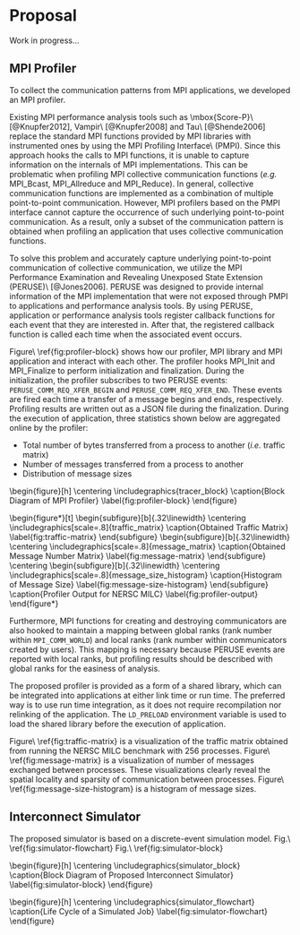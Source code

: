 # Proposal

Work in progress...

## MPI Profiler

<!-- 何が既存のプロファイラと違うのか? なんでプロファイラを新規開発する? -->
To collect the communication patterns from MPI applications, we developed an
MPI profiler.

<!-- 既存のプロファイラの問題点 -->
Existing MPI performance analysis tools such as \mbox{Score-P}\ [@Knupfer2012],
Vampir\ [@Knupfer2008] and Tau\ [@Shende2006] replace the standard MPI
functions provided by MPI libraries with instrumented ones by using the MPI
Profiling Interface\ (PMPI). Since this approach hooks the calls to MPI
functions, it is unable to capture information on the internals of MPI
implementations. This can be problematic when profiling MPI collective
communication functions (_e.g._ MPI_Bcast, MPI_Allreduce and MPI_Reduce). In
general, collective communication functions are implemented as a combination
of multiple point-to-point communication. However, MPI profilers based on the
PMPI interface cannot capture the occurrence of such underlying point-to-point
communication. As a result, only a subset of the communication pattern is
obtained when profiling an application that uses collective communication
functions.

<!-- PERUSEの紹介 -->
To solve this problem and accurately capture underlying point-to-point
communication of collective communication, we utilize the MPI Performance
Examination and Revealing Unexposed State Extension (PERUSE)\ [@Jones2006].
PERUSE was designed to provide internal information of the MPI implementation
that were not exposed through PMPI to applications and performance analysis
tools. By using PERUSE, application or performance analysis tools register
callback functions for each event that they are interested in. After that, the
registered callback function is called each time when the associated event
occurs.

<!-- プロファイラの動作説明 -->
Figure\ \ref{fig:profiler-block} shows how our profiler, MPI library and MPI
application and interact with each other. The profiler hooks MPI_Init and
MPI_Finalize to perform initialization and finalization. During the
initialization, the profiler subscribes to two PERUSE events:
`PERUSE_COMM_REQ_XFER_BEGIN` and `PERUSE_COMM_REQ_XFER_END`. These events are
fired each time a transfer of a message begins and ends, respectively.
Profiling results are written out as a JSON file during the finalization.
During the execution of application, three statistics shown below are
aggregated online by the profiler:

- Total number of bytes transferred from a process to another (_i.e._ traffic
  matrix)
- Number of messages transferred from a process to another
- Distribution of message sizes

\begin{figure}[h]
    \centering
    \includegraphics{tracer_block}
    \caption{Block Diagram of MPI Profiler}
    \label{fig:profiler-block}
\end{figure}

\begin{figure*}[t]
    \begin{subfigure}[b]{.32\linewidth}
        \centering
        \includegraphics[scale=.8]{traffic_matrix}
        \caption{Obtained Traffic Matrix}
        \label{fig:traffic-matrix}
    \end{subfigure}
    \begin{subfigure}[b]{.32\linewidth}
        \centering
        \includegraphics[scale=.8]{message_matrix}
        \caption{Obtained Message Number Matrix}
        \label{fig:message-matrix}
    \end{subfigure}
    \centering
    \begin{subfigure}[b]{.32\linewidth}
        \centering
        \includegraphics[scale=.8]{message_size_histogram}
        \caption{Histogram of Message Size}
        \label{fig:message-size-histogram}
    \end{subfigure}
    \caption{Profiler Output for NERSC MILC}
    \label{fig:profiler-output}
\end{figure*}

Furthermore, MPI functions for creating and destroying communicators are also
hooked to maintain a mapping between global ranks (rank number within
`MPI_COMM_WORLD`) and local ranks (rank number within communicators created by
users). This mapping is necessary because PERUSE events are reported with
local ranks, but profiling results should be described with global ranks for
the easiness of analysis.

The proposed profiler is provided as a form of a shared library, which can be
integrated into applications at either link time or run time. The preferred
way is to use run time integration, as it does not require recompilation nor
relinking of the application. The `LD_PRELOAD` environment variable is used to
load the shared library before the execution of application.

Figure\ \ref{fig:traffic-matrix} is a visualization of the traffic matrix
obtained from running the NERSC MILC benchmark with 256 processes.
Figure\ \ref{fig:message-matrix} is a visualization of number of messages
exchanged between processes. These visualizations clearly reveal the spatial
locality and sparsity of communication between processes.
Figure\ \ref{fig:message-size-histogram} is a histogram of message sizes.

## Interconnect Simulator

The proposed simulator is based on a discrete-event simulation model.
Fig.\ \ref{fig:simulator-flowchart}
Fig.\ \ref{fig:simulator-block}

\begin{figure}[h]
    \centering
    \includegraphics{simulator_block}
    \caption{Block Diagram of Proposed Interconnect Simulator}
    \label{fig:simulator-block}
\end{figure}

\begin{figure}[h]
    \centering
    \includegraphics{simulator_flowchart}
    \caption{Life Cycle of a Simulated Job}
    \label{fig:simulator-flowchart}
\end{figure}
